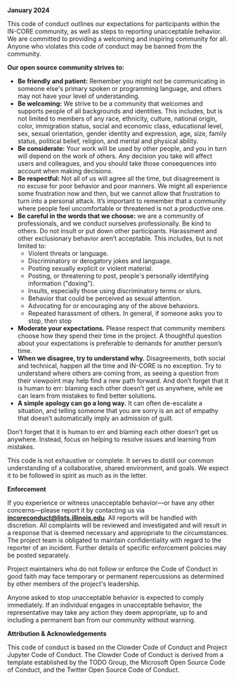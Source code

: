 **January 2024**

This code of conduct outlines our expectations for participants within the IN-CORE community, as well as steps to reporting unacceptable behavior. We are committed to providing a welcoming and inspiring community for all. Anyone who violates this code of conduct may be banned from the community.

**Our open source community strives to:**

- **Be friendly and patient:** Remember you might not be communicating in someone else's primary spoken or programming language, and others may not have your level of understanding.
- **Be welcoming:** We strive to be a community that welcomes and supports people of all backgrounds and identities. This includes, but is not limited to members of any race, ethnicity, culture, national origin, color, immigration status, social and economic class, educational level, sex, sexual orientation, gender identity and expression, age, size, family status, political belief, religion, and mental and physical ability.
- **Be considerate:** Your work will be used by other people, and you in turn will depend on the work of others. Any decision you take will affect users and colleagues, and you should take those consequences into account when making decisions.
- **Be respectful:** Not all of us will agree all the time, but disagreement is no excuse for poor behavior and poor manners. We might all experience some frustration now and then, but we cannot allow that frustration to turn into a personal attack. It’s important to remember that a community where people feel uncomfortable or threatened is not a productive one.
- **Be careful in the words that we choose:** we are a community of professionals, and we conduct ourselves professionally. Be kind to others. Do not insult or put down other participants. Harassment and other exclusionary behavior aren’t acceptable. This includes, but is not limited to:
  - Violent threats or language.
  - Discriminatory or derogatory jokes and language.
  - Posting sexually explicit or violent material.
  - Posting, or threatening to post, people's personally identifying information ("doxing").
  - Insults, especially those using discriminatory terms or slurs.
  - Behavior that could be perceived as sexual attention.
  - Advocating for or encouraging any of the above behaviors.
  - Repeated harassment of others. In general, if someone asks you to stop, then stop
- **Moderate your expectations.** Please respect that community members choose how they spend their time in the project. A thoughtful question about your expectations is preferable to demands for another person’s time.
- **When we disagree, try to understand why.** Disagreements, both social and technical, happen all the time and IN-CORE is no exception. Try to understand where others are coming from, as seeing a question from their viewpoint may help find a new path forward. And don’t forget that it is human to err: blaming each other doesn’t get us anywhere, while we can learn from mistakes to find better solutions.
- **A simple apology can go a long way.** It can often de-escalate a situation, and telling someone that you are sorry is an act of empathy that doesn’t automatically imply an admission of guilt.

Don’t forget that it is human to err and blaming each other doesn’t get us anywhere. Instead, focus on helping to resolve issues and learning from mistakes.

This code is not exhaustive or complete. It serves to distill our common understanding of a collaborative, shared environment, and goals. We expect it to be followed in spirit as much as in the letter.

**Enforcement**

If you experience or witness unacceptable behavior—or have any other concerns—please report it by contacting us via **incoreconduct@lists.illinois.edu**. All reports will be handled with discretion. All complaints will be reviewed and investigated and will result in a response that is deemed necessary and appropriate to the circumstances. The project team is obligated to maintain confidentiality with regard to the reporter of an incident. Further details of specific enforcement policies may be posted separately.

Project maintainers who do not follow or enforce the Code of Conduct in good faith may face temporary or permanent repercussions as determined by other members of the project's leadership.

Anyone asked to stop unacceptable behavior is expected to comply immediately. If an individual engages in unacceptable behavior, the representative may take any action they deem appropriate, up to and including a permanent ban from our community without warning.

**Attribution & Acknowledgements**

This code of conduct is based on the Clowder Code of Conduct and Project Jupyter Code of Conduct. The Clowder Code of Conduct is derived from a template established by the TODO Group, the Microsoft Open Source Code of Conduct, and the Twitter Open Source Code of Conduct.
 
